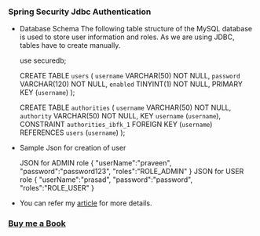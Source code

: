 ### Spring Security Jdbc Authentication

- Database Schema
The following table structure of the MySQL database is used to store user information and roles. As we are using JDBC, tables have to create manually.

	use securedb;

	CREATE TABLE `users` (
	  `username` VARCHAR(50) NOT NULL,
	  `password` VARCHAR(120) NOT NULL,
	  `enabled` TINYINT(1) NOT NULL,
	  PRIMARY KEY (`username`)
	);
	
	
	CREATE TABLE `authorities` (
	  `username` VARCHAR(50) NOT NULL,
	  `authority` VARCHAR(50) NOT NULL,
	  KEY `username` (`username`),
	  CONSTRAINT `authorities_ibfk_1` FOREIGN KEY (`username`)
	  REFERENCES `users` (`username`)
	);


- Sample Json for creation of user

	JSON for ADMIN role
	{
		"userName":"praveen",
		"password":"password123",
		"roles":"ROLE_ADMIN"
	}
	JSON for USER role
	{
		"userName":"prasad",
		"password":"password",
		"roles":"ROLE_USER"
	}


- You can refer my [article](https://praveenorugantitech.blogspot.com/2019/05/spring-security-jdbc-authentication.html) for more details. 

### [Buy me a Book](https://bit.ly/388sUbE)

